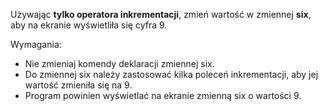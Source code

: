 Używając **tylko operatora inkrementacji**, zmień wartość w zmiennej **six**,
aby na ekranie wyświetliła się cyfra 9.

Wymagania:

- Nie zmieniaj komendy deklaracji zmiennej six.
- Do zmiennej six należy zastosować kilka poleceń inkrementacji, aby jej wartość zmieniła się na 9.
- Program powinien wyświetlać na ekranie zmienną six o wartości 9.